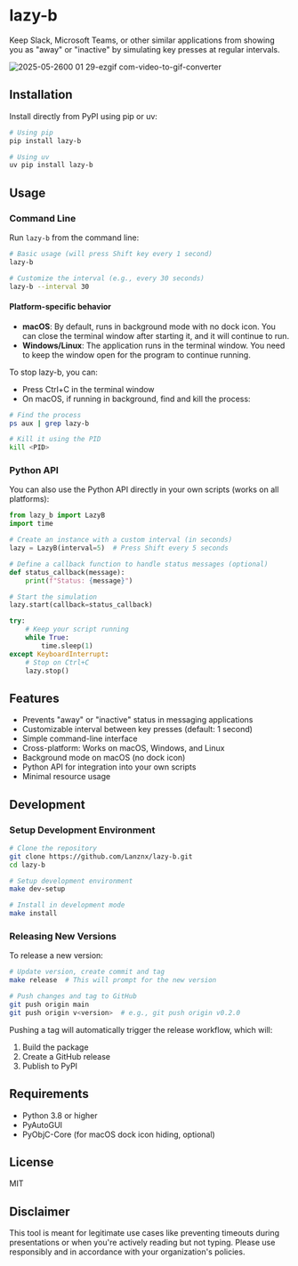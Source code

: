 # lazy-b

Keep Slack, Microsoft Teams, or other similar applications from showing you as "away" or "inactive" by simulating key presses at regular intervals.

![2025-05-2600 01 29-ezgif com-video-to-gif-converter](https://github.com/user-attachments/assets/483c305b-411d-4bab-9f01-dd20c4329b49)


## Installation

Install directly from PyPI using pip or uv:

```bash
# Using pip
pip install lazy-b

# Using uv
uv pip install lazy-b
```

## Usage

### Command Line

Run `lazy-b` from the command line:

```bash
# Basic usage (will press Shift key every 1 second)
lazy-b

# Customize the interval (e.g., every 30 seconds)
lazy-b --interval 30
```

#### Platform-specific behavior

- **macOS**: By default, runs in background mode with no dock icon. You can close the terminal window after starting it, and it will continue to run.
- **Windows/Linux**: The application runs in the terminal window. You need to keep the window open for the program to continue running.

To stop lazy-b, you can:
- Press Ctrl+C in the terminal window
- On macOS, if running in background, find and kill the process:

```bash
# Find the process
ps aux | grep lazy-b

# Kill it using the PID
kill <PID>
```

### Python API

You can also use the Python API directly in your own scripts (works on all platforms):

```python
from lazy_b import LazyB
import time

# Create an instance with a custom interval (in seconds)
lazy = LazyB(interval=5)  # Press Shift every 5 seconds

# Define a callback function to handle status messages (optional)
def status_callback(message):
    print(f"Status: {message}")

# Start the simulation
lazy.start(callback=status_callback)

try:
    # Keep your script running
    while True:
        time.sleep(1)
except KeyboardInterrupt:
    # Stop on Ctrl+C
    lazy.stop()
```

## Features

- Prevents "away" or "inactive" status in messaging applications
- Customizable interval between key presses (default: 1 second)
- Simple command-line interface
- Cross-platform: Works on macOS, Windows, and Linux
- Background mode on macOS (no dock icon)
- Python API for integration into your own scripts
- Minimal resource usage

## Development

### Setup Development Environment

```bash
# Clone the repository
git clone https://github.com/Lanznx/lazy-b.git
cd lazy-b

# Setup development environment
make dev-setup

# Install in development mode
make install
```

### Releasing New Versions

To release a new version:

```bash
# Update version, create commit and tag
make release  # This will prompt for the new version

# Push changes and tag to GitHub
git push origin main
git push origin v<version>  # e.g., git push origin v0.2.0
```

Pushing a tag will automatically trigger the release workflow, which will:
1. Build the package
2. Create a GitHub release
3. Publish to PyPI

## Requirements

- Python 3.8 or higher
- PyAutoGUI
- PyObjC-Core (for macOS dock icon hiding, optional)

## License

MIT

## Disclaimer

This tool is meant for legitimate use cases like preventing timeouts during presentations or when you're actively reading but not typing. Please use responsibly and in accordance with your organization's policies.
